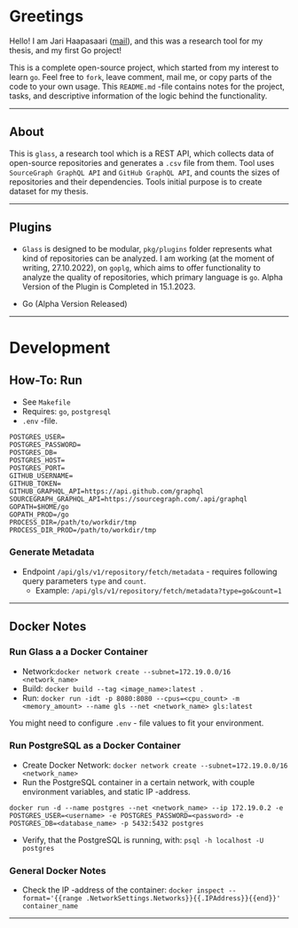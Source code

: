 # Greetings

Hello! I am Jari Haapasaari ([mail](mailto:haapjari@gmail.com)), and this was a research tool for my thesis, and my first Go project! 

This is a complete open-source project, which started from my interest to learn `go`. Feel free to `fork`, leave comment, mail me, or copy parts of the code to your own usage. This `README.md` -file contains notes for the project, tasks, and descriptive information of the logic behind the functionality.

---

## About

This is `glass`, a research tool which is a REST API, which collects data of open-source repositories and generates a `.csv` file from them. Tool uses `SourceGraph GraphQL API` and `GitHub GraphQL API`, and counts the sizes of repositories and their dependencies. Tools initial purpose is to create dataset for my thesis.

---

## Plugins

- `Glass` is designed to be modular, `pkg/plugins` folder represents what kind of repositories can be analyzed. I am working (at the moment of writing, 27.10.2022), on `goplg`, which aims to offer functionality to analyze the quality of repositories, which primary language is `go`. Alpha Version of the Plugin is Completed in 15.1.2023.

- Go (Alpha Version Released)

---

# Development

## How-To: Run

- See `Makefile`
- Requires: `go`, `postgresql`
- `.env` -file.

```
POSTGRES_USER=
POSTGRES_PASSWORD=
POSTGRES_DB=
POSTGRES_HOST=
POSTGRES_PORT=
GITHUB_USERNAME=
GITHUB_TOKEN=
GITHUB_GRAPHQL_API=https://api.github.com/graphql
SOURCEGRAPH_GRAPHQL_API=https://sourcegraph.com/.api/graphql
GOPATH=$HOME/go
GOPATH_PROD=/go
PROCESS_DIR=/path/to/workdir/tmp
PROCESS_DIR_PROD=/path/to/workdir/tmp
```

### Generate Metadata

- Endpoint `/api/gls/v1/repository/fetch/metadata` - requires following query parameters `type` and `count`.
    - Example: `/api/gls/v1/repository/fetch/metadata?type=go&count=1`

---

## Docker Notes

### Run Glass a a Docker Container

- Network:`docker network create --subnet=172.19.0.0/16 <network_name>`
- Build: `docker build --tag <image_name>:latest .`
- Run: `docker run -idt -p 8080:8080 --cpus=<cpu_count> -m <memory_amount> --name gls --net <network_name> gls:latest`

You might need to configure `.env` - file values to fit your environment.

### Run PostgreSQL as a Docker Container

- Create Docker Network: `docker network create --subnet=172.19.0.0/16 <network_name>`
- Run the PostgreSQL container in a certain network, with couple environment variables, and static IP -address.

```docker run -d --name postgres --net <network_name> --ip 172.19.0.2 -e POSTGRES_USER=<username> -e POSTGRES_PASSWORD=<password> -e POSTGRES_DB=<database_name> -p 5432:5432 postgres```

- Verify, that the PostgreSQL is running, with: `psql -h localhost -U postgres`

### General Docker Notes

- Check the IP -address of the container: `docker inspect --format='{{range .NetworkSettings.Networks}}{{.IPAddress}}{{end}}' container_name`

---
